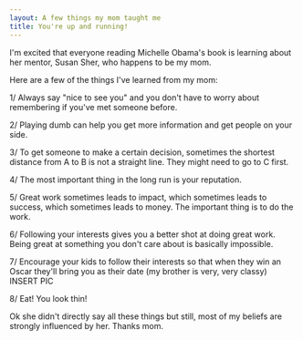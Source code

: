 ```yaml
---
layout: A few things my mom taught me
title: You're up and running!
---
```


I'm excited that everyone reading Michelle Obama's book is learning about her mentor, Susan Sher, who happens to be my mom.

Here are a few of the things I've learned from my mom:

1/ Always say "nice to see you" and you don't have to worry about remembering if you've met someone before.

2/ Playing dumb can help you get more information and get people on your side.

3/ To get someone to make a certain decision, sometimes the shortest distance from A to B is not a straight line. They might need to go to C first.

4/ The most important thing in the long run is your reputation.

5/ Great work sometimes leads to impact, which sometimes leads to success, which sometimes leads to money. The important thing is to do the work.

6/ Following your interests gives you a better shot at doing great work. Being great at something you don't care about is basically impossible.

7/ Encourage your kids to follow their interests so that when they win an Oscar they'll bring you as their date (my brother is very, very classy)
INSERT PIC

8/ Eat! You look thin!

Ok she didn't directly say all these things but still, most of my beliefs are strongly influenced by her. Thanks mom.
